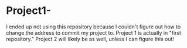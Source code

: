 # Project1-

I ended up not using this repository because I couldn't figure out how to change the address to commit my project to. Project 1 is actually in "first repository."  Project 2 will likely be as well, unless I can figure this out!


